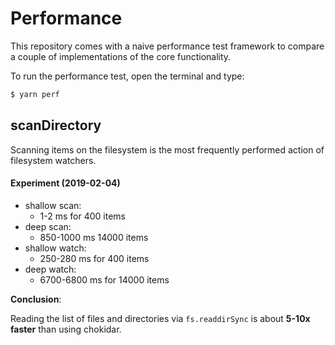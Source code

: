 
# Performance

This repository comes with a naive performance test framework to compare a couple of implementations of the core functionality.

To run the performance test, open the terminal and type:

```sh
$ yarn perf
```

## scanDirectory

Scanning items on the filesystem is the most frequently performed action of filesystem watchers.

#### Experiment (2019-02-04)

- shallow scan:
  - 1-2 ms for 400 items
- deep scan:
  - 850-1000 ms 14000 items
- shallow watch:
  - 250-280 ms for 400 items
- deep watch:
  - 6700-6800 ms for 14000 items

**Conclusion**:

Reading the list of files and directories via `fs.readdirSync`  is about **5-10x faster** than using chokidar.
